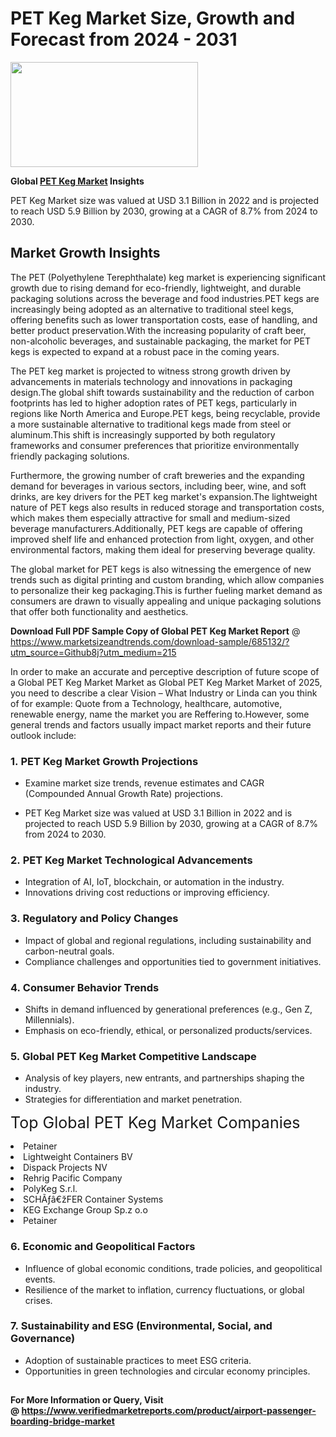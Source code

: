 <H1>PET Keg Market Size, Growth and Forecast from 2024 - 2031</H1><img class="aligncenter size-medium wp-image-584254" src="https://thirdeyenews.in/wp-content/uploads/2024/09/Global-Market-Research-300x168.jpeg" alt="" width="300" height="168" /><p><strong>Global&nbsp;<a href="https://www.marketsizeandtrends.com/download-sample/685132/?utm_source=Github8j?utm_medium=215">PET Keg Market</a> Insights</strong></p><p>PET Keg Market size was valued at USD 3.1 Billion in 2022 and is projected to reach USD 5.9 Billion by 2030, growing at a CAGR of 8.7% from 2024 to 2030.</p><p><h2>Market Growth Insights</h2> <p>The PET (Polyethylene Terephthalate) keg market is experiencing significant growth due to rising demand for eco-friendly, lightweight, and durable packaging solutions across the beverage and food industries.PET kegs are increasingly being adopted as an alternative to traditional steel kegs, offering benefits such as lower transportation costs, ease of handling, and better product preservation.With the increasing popularity of craft beer, non-alcoholic beverages, and sustainable packaging, the market for PET kegs is expected to expand at a robust pace in the coming years.</p> <p>The PET keg market is projected to witness strong growth driven by advancements in materials technology and innovations in packaging design.The global shift towards sustainability and the reduction of carbon footprints has led to higher adoption rates of PET kegs, particularly in regions like North America and Europe.PET kegs, being recyclable, provide a more sustainable alternative to traditional kegs made from steel or aluminum.This shift is increasingly supported by both regulatory frameworks and consumer preferences that prioritize environmentally friendly packaging solutions.</p> <p>Furthermore, the growing number of craft breweries and the expanding demand for beverages in various sectors, including beer, wine, and soft drinks, are key drivers for the PET keg market's expansion.The lightweight nature of PET kegs also results in reduced storage and transportation costs, which makes them especially attractive for small and medium-sized beverage manufacturers.Additionally, PET kegs are capable of offering improved shelf life and enhanced protection from light, oxygen, and other environmental factors, making them ideal for preserving beverage quality.</p> <p>The global market for PET kegs is also witnessing the emergence of new trends such as digital printing and custom branding, which allow companies to personalize their keg packaging.This is further fueling market demand as consumers are drawn to visually appealing and unique packaging solutions that offer both functionality and aesthetics.</p> <p><span class=""><strong>Download Full PDF Sample Copy of Global PET Keg Market Report</strong> @ <a href="https://www.marketsizeandtrends.com/download-sample/685132/?utm_source=Github8j?utm_medium=215" target="_blank">https://www.marketsizeandtrends.com/download-sample/685132/?utm_source=Github8j?utm_medium=215</a></span></p><p>In order to make an accurate and perceptive description of future scope of a Global&nbsp;PET Keg Market Market as Global&nbsp;PET Keg Market Market of 2025, you need to describe a clear Vision &ndash; What Industry or Linda can you think of for example: Quote from a Technology, healthcare, automotive, renewable energy, name the market you are Reffering to.However, some general trends and factors usually impact market reports and their future outlook include:</p><h3>1.&nbsp;<strong>PET Keg Market Growth Projections</strong></h3><ul><li>Examine market size trends, revenue estimates and CAGR (Compounded Annual Growth Rate) projections.</li><li><p>PET Keg Market size was valued at USD 3.1 Billion in 2022 and is projected to reach USD 5.9 Billion by 2030, growing at a CAGR of 8.7% from 2024 to 2030.</p></li></ul><h3>2.&nbsp;<strong>PET Keg Market Technological Advancements</strong></h3><ul><li>Integration of AI, IoT, blockchain, or automation in the industry.</li><li>Innovations driving cost reductions or improving efficiency.</li></ul><h3>3.&nbsp;<strong>Regulatory and Policy Changes</strong></h3><ul><li>Impact of global and regional regulations, including sustainability and carbon-neutral goals.</li><li>Compliance challenges and opportunities tied to government initiatives.</li></ul><h3>4.&nbsp;<strong>Consumer Behavior Trends</strong></h3><ul><li>Shifts in demand influenced by generational preferences (e.g., Gen Z, Millennials).</li><li>Emphasis on eco-friendly, ethical, or personalized products/services.</li></ul><h3>5.&nbsp;<strong>Global PET Keg Market Competitive Landscape</strong></h3><ul><li>Analysis of key players, new entrants, and partnerships shaping the industry.</li><li>Strategies for differentiation and market penetration.</li></ul><p data-pm-slice="1 1 []"><span style="color: inherit; font-family: inherit; font-size: 25px;">Top Global PET Keg Market Companies</span></p><div class="" data-test-id=""><p><li>Petainer</li><li> Lightweight Containers BV</li><li> Dispack Projects NV</li><li> Rehrig Pacific Company</li><li> PolyKeg S.r.l.</li><li> SCHÃƒâ€žFER Container Systems</li><li> KEG Exchange Group Sp.z o.o</li><li> Petainer</li></p></div><h3>6.&nbsp;<strong>Economic and Geopolitical Factors</strong></h3><ul><li>Influence of global economic conditions, trade policies, and geopolitical events.</li><li>Resilience of the market to inflation, currency fluctuations, or global crises.</li></ul><h3>7.&nbsp;<strong>Sustainability and ESG (Environmental, Social, and Governance)</strong></h3><ul><li>Adoption of sustainable practices to meet ESG criteria.</li><li>Opportunities in green technologies and circular economy principles.</li></ul><h2><strong style="font-size: 14px;">For More Information or Query, Visit @&nbsp;</strong><a style="background-color: #ffffff; font-size: 14px;" href="https://www.marketsizeandtrends.com/report/pet-keg-market/" target="_blank">https://www.verifiedmarketreports.com/product/airport-passenger-boarding-bridge-market</a></h2>